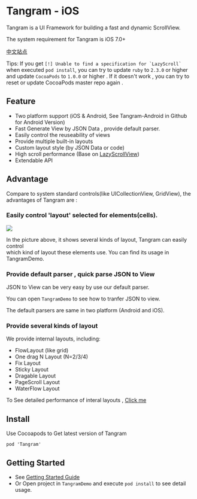 # Tangram - iOS

Tangram is a UI Framework for building a fast and dynamic ScrollView. 
 
The system requirement for Tangram is iOS 7.0+

[中文站点](http://tangram.pingguohe.net)

Tips: If you get ``[!] Unable to find a specification for `LazyScroll` `` when executed `pod install`, you can try to update `ruby` to `2.3.0` or higher and update `CocoaPods` to `1.0.0` or higher . If it doesn't work , you can try to reset or update CocoaPods master repo again . 

## Feature

- Two platform support (iOS & Android, See Tangram-Android in Github for Android Version)
- Fast Generate View by JSON Data , provide default parser.
- Easily control the reuseability of views 
- Provide multiple built-in layouts 
- Custom layout style (by JSON Data or code)
- High scroll performance (Base on [LazyScrollView](https://github.com/alibaba/LazyScrollView))
- Extendable API

## Advantage

Compare to system standard controls(like UICollectionView, GridView), 
the advantages of Tangram are : 

### Easily control 'layout' selected for elements(cells). 

![](https://gw.alicdn.com/tps/TB1c7HuPVXXXXaGaXXXXXXXXXXX-370-672.gif)

In the picture above, it shows several kinds of layout, Tangram can easily control  
which kind of layout these elements use. You can find its usage in TangramDemo.

### Provide default parser , quick parse JSON to View

JSON to View can be very easy by use our default parser.

You can open `TangramDemo` to see how to tranfer JSON to view.

The default parsers are same in two platform (Android and iOS).

### Provide several kinds of layout 

We provide internal layouts, including:

* FlowLayout (like grid)
* One drag N Layout (N=2/3/4)
* Fix Layout
* Sticky Layout
* Dragable Layout
* PageScroll Layout
* WaterFlow Layout

To See detailed performance of interal layouts , [Click me](https://github.com/alibaba/Tangram-iOS/blob/master/Docs/layoutIndex.md)

## Install

Use Cocoapods to Get latest version of Tangram

```
pod 'Tangram'
```


## Getting Started

- See [Getting Started Guide](https://github.com/alibaba/Tangram-iOS/blob/master/Docs/getting-started.md)
- Or Open project in `TangramDemo` and execute `pod install` to see detail usage.
